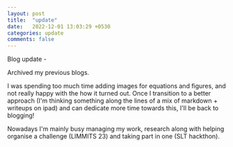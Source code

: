 ```yaml
---
layout: post
title:  "update"
date:   2022-12-01 13:03:29 +0530
categories: update
comments: false
---
```

Blog update -
<!--more-->

Archived my previous blogs. 

I was spending too much time adding images for equations and figures, and not really happy with the how it turned out. Once I transition to a better approach (I'm thinking something along the lines of a mix of markdown + writeups on ipad) and can dedicate more time towards this, I'll be back to blogging!

Nowadays I'm mainly busy managing my work, research along with helping organise a challenge (LIMMITS 23) and taking part in one (SLT hackthon). 

